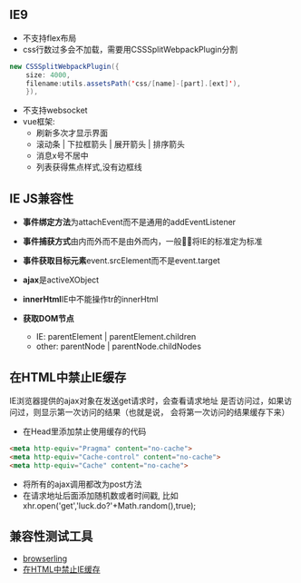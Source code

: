 ## IE9

* 不支持flex布局
* css行数过多会不加载，需要用CSSSplitWebpackPlugin分割

```java
new CSSSplitWebpackPlugin({
    size: 4000,
    filename:utils.assetsPath('css/[name]-[part].[ext]'),
    }),
```

* 不支持websocket
* vue框架:
    * 刷新多次才显示界面
    * 滚动条 | 下拉框箭头 | 展开箭头 | 排序箭头
    * 消息x号不居中
    * 列表获得焦点样式,没有边框线

## IE JS兼容性

* **事件绑定方法**为attachEvent而不是通用的addEventListener
* **事件捕获方式**由内而外而不是由外而内，一般将IE的标准定为标准
* **事件获取目标元素**event.srcElement而不是event.target
* **ajax**是activeXObject
* **innerHtml**IE中不能操作tr的innerHtml
* **获取DOM节点**

    * IE: parentElement | parentElement.children
    * other: parentNode | parentNode.childNodes

## 在HTML中禁止IE缓存

IE浏览器提供的ajax对象在发送get请求时，会查看请求地址
是否访问过，如果访问过，则显示第一次访问的结果（也就是说，
会将第一次访问的结果缓存下来）

* 在Head里添加禁止使用缓存的代码

```html
<meta http-equiv="Pragma" content="no-cache">
<meta http-equiv="Cache-control" content="no-cache">
<meta http-equiv="Cache" content="no-cache">
```

* 将所有的ajax调用都改为post方法
* 在请求地址后面添加随机数或者时间戳,
    比如xhr.open('get','luck.do?'+Math.random(),true);

## 兼容性测试工具

* [browserling](https://browserling.com/)
* [在HTML中禁止IE缓存](https://blog.csdn.net/cooldiok/article/details/79134245)